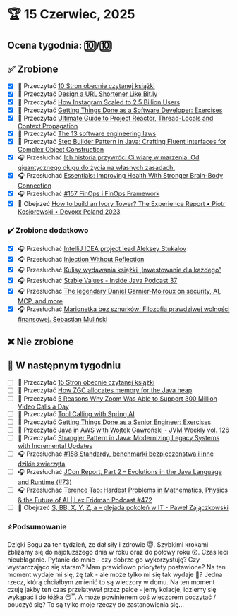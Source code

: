 # 🏆 15 Czerwiec, 2025

## Ocena tygodnia: 🔟/🔟

## ✅ Zrobione
- [x] 📗 Przeczytać [10 Stron obecnie czytanej książki](https://github.com/BartoszDabek/bdabek.pl/blob/master/miscellaneous/books.md)
- [x] 📗 Przeczytać [Design a URL Shortener Like Bit.ly](https://www.hellointerview.com/learn/system-design/problem-breakdowns/bitly)
- [x] 📗 Przeczytać [How Instagram Scaled to 2.5 Billion Users](https://newsletter.systemdesign.one/p/instagram-infrastructure)
- [x] 📗 Przeczytać [Getting Things Done as a Software Developer: Exercises](https://blog.pragmaticengineer.com/engguidebook-bonus-2/)
- [x] 📗 Przeczytać [Ultimate Guide to Project Reactor, Thread-Locals and Context Propagation](https://4comprehension.com/ultimate-guide-to-project-reactor-thread-locals-and-context-propagation/)
- [x] 📗 Przeczytać [The 13 software engineering laws](https://newsletter.manager.dev/p/the-13-software-engineering-laws)
- [x] 📗 Przeczytać [Step Builder Pattern in Java: Crafting Fluent Interfaces for Complex Object Construction](https://java-design-patterns.com/patterns/step-builder/)
- [x] 🎧 Przesłuchać [Ich historia przywróci Ci wiarę w marzenia. Od gigantycznego długu do życia na własnych zasadach.](https://youtu.be/PhRElAXN3Pw)
- [x] 🎧 Przesłuchać [Essentials: Improving Health With Stronger Brain-Body Connection](https://www.hubermanlab.com/episode/essentials-improving-health-with-stronger-brain-body-connection)
- [x] 🎧 Przesłuchać [#157 FinOps i FinOps Framework](https://patoarchitekci.io/157/)
- [x] 🎥 Obejrzeć [How to build an Ivory Tower? The Experience Report • Piotr Kosiorowski • Devoxx Poland 2023](https://youtu.be/c9tGyhzOU7E)

### ✔️ Zrobione dodatkowo
- [x] 🎧 Przesłuchać [IntelliJ IDEA project lead Aleksey Stukalov](https://bootifulpodcast.podbean.com/e/intellij-idea-project-lead-aleksey-stukalov/)
- [x] 🎧 Przesłuchać [Injection Without Reflection](https://airhacks.fm/#episode_349)
- [x] 🎧 Przesłuchać [Kulisy wydawania książki „Inwestowanie dla każdego”](https://inwestomat.eu/kulisy-wydawania-ksiazki-inwestowanie-dla-kazdego/)
- [x] 🎧 Przesłuchać [Stable Values - Inside Java Podcast 37](https://youtu.be/pM9aIOhj6LQ)
- [x] 🎧 Przesłuchać [The legendary Daniel Garnier-Moiroux on security, AI, MCP, and more](https://bootifulpodcast.podbean.com/e/the-legendary-daniel-garnier-moiroux-on-security-ai-mcp-and-more/)
- [x] 🎧 Przesłuchać [Marionetka bez sznurków: Filozofia prawdziwej wolności finansowej. Sebastian Muliński](https://youtu.be/iPL4oElD0R0)

## ❌ Nie zrobione

## 📝 W następnym tygodniu
- [ ] 📗 Przeczytać [15 Stron obecnie czytanej książki](https://github.com/BartoszDabek/bdabek.pl/blob/master/miscellaneous/books.md)
- [ ] 📗 Przeczytać [How ZGC allocates memory for the Java heap](https://joelsiks.com/posts/zgc-heap-memory-allocation/)
- [ ] 📗 Przeczytać [5 Reasons Why Zoom Was Able to Support 300 Million Video Calls a Day](https://newsletter.systemdesign.one/p/zoom-architecture)
- [ ] 📗 Przeczytać [Tool Calling with Spring AI](https://piotrminkowski.com/2025/03/13/tool-calling-with-spring-ai/)
- [ ] 📗 Przeczytać [Getting Things Done as a Senior Engineer: Exercises](https://blog.pragmaticengineer.com/engguidebook-bonus-3/)
- [ ] 📗 Przeczytać [Java in AWS with Wojtek Gawroński - JVM Weekly vol. 126](https://www.jvm-weekly.com/p/java-in-aws-with-wojtek-gawronski)
- [ ] 📗 Przeczytać [Strangler Pattern in Java: Modernizing Legacy Systems with Incremental Updates](https://java-design-patterns.com/patterns/strangler/)
- [ ] 🎧 Przesłuchać [#158 Standardy, benchmarki bezpieczeństwa i inne dzikie zwierzęta](https://patoarchitekci.io/158/)
- [ ] 🎧 Przesłuchać [JCon Report, Part 2 – Evolutions in the Java Language and Runtime (#73)](https://youtu.be/T9_5LYsFZn8?list=PL-3Bf_FLNZLByjOby6EksrnHVkPqtD97U)
- [ ] 🎧 Przesłuchać [Terence Tao: Hardest Problems in Mathematics, Physics & the Future of AI | Lex Fridman Podcast #472](https://youtu.be/HUkBz-cdB-k)
- [ ] 🎥 Obejrzeć [S, BB, X, Y, Z, a – plejada pokoleń w IT - Paweł Zajączkowski](https://youtu.be/J2sEvTFHCfg)

### ⭐Podsumowanie
Dzięki Bogu za ten tydzień, że dał siły i zdrowie 😇. Szybkimi krokami zbliżamy się do najdłuższego dnia w roku oraz do połowy roku 😲. Czas leci nieubłaganie. Pytanie do mnie - czy dobrze go wykorzystuję? Czy wystarczająco się staram? Mam prawidłowo priorytety postawione? Na ten moment wydaje mi się, żę tak - ale może tylko mi się tak wydaje 🤔? Jedna rzecz, którą chciałbym zmienić to są wieczory w domu. Na ten moment czuję jakby ten czas przelatywał przez palce - jemy kolacje, idziemy się wykąpać i do łóżka 😴. A może powinienem coś wieczorem poczytać / pouczyć się? To są tylko moje rzeczy do zastanowienia się...
